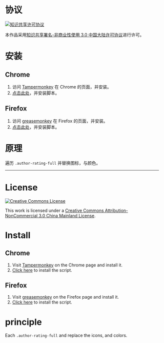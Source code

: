 # 协议
[![知识共享许可协议](https://i.creativecommons.org/l/by-nc/3.0/cn/88x31.png)](https://creativecommons.org/licenses/by-nc/3.0/cn/deed.zh)

本作品采用[知识共享署名-非商业性使用 3.0 中国大陆许可协议](https://creativecommons.org/licenses/by-nc/3.0/cn/deed.zh)进行许可。

# 安装

## Chrome
1. 访问 [Tampermonkey](https://chrome.google.com/webstore/detail/tampermonkey/dhdgffkkebhmkfjojejmpbldmpobfkfo) 在 Chrome 的页面，并安装。
2. [点击此处](https://liulipack-script.oss-cn-hangzhou.aliyuncs.com/Nyaa%20force-darkmode/Nyaa%20force-darkmode-latest.user.js)，并安装脚本。

## Firefox
1. 访问 [greasemonkey](https://addons.mozilla.org/zh-CN/firefox/addon/greasemonkey/) 在 Firefox 的页面，并安装。
2. [点击此处](https://liulipack-script.oss-cn-hangzhou.aliyuncs.com/Nyaa%20force-darkmode/Nyaa%20force-darkmode-latest.user.js)，并安装脚本。

# 原理
遍历 `.author-rating-full` 并替换图标，与颜色。

---

# License
[![Creative Commons License](https://i.creativecommons.org/l/by-nc/3.0/cn/88x31.png)](https://creativecommons.org/licenses/by-nc/3.0/cn/deed.en)

This work is licensed under a [Creative Commons Attribution-NonCommercial 3.0 China Mainland License](https://creativecommons.org/licenses/by-nc/3.0/cn/deed.en).

# Install

## Chrome
1. Visit [Tampermonkey](https://chrome.google.com/webstore/detail/tampermonkey/dhdgffkkebhmkfjojejmpbldmpobfkfo) on the Chrome page and install it.
2. [Click here](https://liulipack-script.oss-cn-hangzhou.aliyuncs.com/Nyaa%20force-darkmode/Nyaa%20force-darkmode-latest.user.js) to install the script.

## Firefox
1. Visit [greasemonkey](https://addons.mozilla.org/zh-CN/firefox/addon/greasemonkey/) on the Firefox page and install it.
2. [Click here](https://liulipack-script.oss-cn-hangzhou.aliyuncs.com/Nyaa%20force-darkmode/Nyaa%20force-darkmode-latest.user.js) to install the script.

# principle
Each `.author-rating-full` and replace the icons, and colors.
